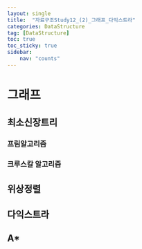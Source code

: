 ```yaml
---
layout: single
title:  "자료구조Study12_(2)_그래프_다익스트라"
categories: DataStructure
tag: [DataStructure]
toc: true
toc_sticky: true
sidebar:
    nav: "counts"
---
```


# 그래프

## 최소신장트리

### 프림알고리즘

### 크루스칼 알고리즘

## 위상정렬

## 다익스트라

## A*


